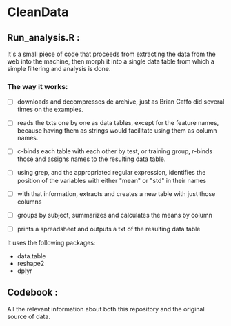 # CleanData

## Run_analysis.R :
It´s a small piece of code that proceeds from extracting the data from the web into the machine, 
then morph it into a single data table from which a simple filtering and analysis is done.

### The way it works:

- [ ] downloads and decompresses de archive, just as Brian Caffo did several times on the examples.
- [ ] reads the txts one by one as data tables, except for the feature names, because having them as strings would facilitate using them as column names.

- [ ]  c-binds each table with each other by test, or training group, r-binds those and assigns names to the resulting data table.

- [ ] using grep, and the appropriated regular expression, identifies the position of the variables with either "mean" or "std" in their names
- [ ] with that information, extracts and creates a new table with just those columns
- [ ] groups by subject, summarizes and calculates the means by column

- [ ] prints a spreadsheet and outputs a txt of the resulting data table 

It uses the following packages:
- data.table
- reshape2
- dplyr







## Codebook :
All the relevant information about both this repository and the original source of data.




